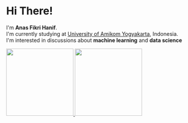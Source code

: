 # Hi There! 
I'm **Anas Fikri Hanif**.\
I'm currently studying at [University of Amikom Yogyakarta](https://home.amikom.ac.id/), Indonesia.\
I'm interested in discussions about **machine learning** and **data science**
 
<p align="left">
<a href="https://github.com/gilangadhan">
  <img height="180em" src="https://github-readme-stats-eight-theta.vercel.app/api?username=Anashaneef&show_icons=true&theme=algolia&include_all_commits=true&count_private=true"/>
  <img height="180em" src="https://github-readme-stats-eight-theta.vercel.app/api/top-langs/?username=Anashaneef&layout=compact&langs_count=8&theme=algolia"/>
</a>
</p>
